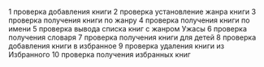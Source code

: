 1 проверка добавления книги
2 проверка установление жанра книги
3 проверка получения книги по жанру
4 проверка получения книги по имени
5 проверка вывода списка книг с жанром Ужасы
6 проверка получения словаря
7 проверка получения книги для детей
8 проверка добавления книги в избранное
9 проверка удаления книги из Избранного
10 проверка получения избранных книг
